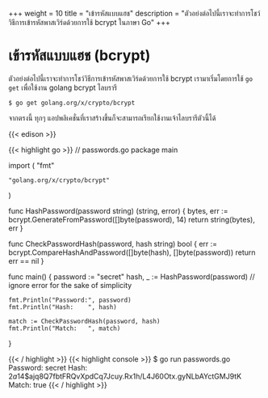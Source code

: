 +++
weight = 10
title = "เข้ารหัสแบบแฮช"
description = "ตัวอย่งต่อไปนี้เราจะทำการโชว์วิธีการเข้ารหัสพาสเวิร์ดด้วยการใช้ bcrypt ในภาษา Go"
+++

# เข้ารหัสแบบแฮช (bcrypt)

ตัวอย่งต่อไปนี้เราจะทำการโชว์วิธีการเข้ารหัสพาสเวิร์ดด้วยการใช้ bcrypt
เรามาเริ่มโดยการใช้ `go get` เพื่อใช้งาน golang bcrypt ไลบรารี

`$ go get golang.org/x/crypto/bcrypt`

จากตรงนี้ ทุกๆ แอปพลิเคชั่นที่เราสร้างขึ้นก็จะสามารถเรียกใช้งานเจ้าไลบรารีตัวนี้ได้

{{< edison >}}

{{< highlight go >}}
// passwords.go
package main

import (
	"fmt"

	"golang.org/x/crypto/bcrypt"
)

func HashPassword(password string) (string, error) {
	bytes, err := bcrypt.GenerateFromPassword([]byte(password), 14)
	return string(bytes), err
}

func CheckPasswordHash(password, hash string) bool {
	err := bcrypt.CompareHashAndPassword([]byte(hash), []byte(password))
	return err == nil
}

func main() {
	password := "secret"
	hash, _ := HashPassword(password) // ignore error for the sake of simplicity

	fmt.Println("Password:", password)
	fmt.Println("Hash:    ", hash)

	match := CheckPasswordHash(password, hash)
	fmt.Println("Match:   ", match)
}

{{< / highlight >}}
{{< highlight console >}}
$ go run passwords.go
Password: secret
Hash:     $2a$14$ajq8Q7fbtFRQvXpdCq7Jcuy.Rx1h/L4J60Otx.gyNLbAYctGMJ9tK
Match:    true
{{< / highlight >}}
